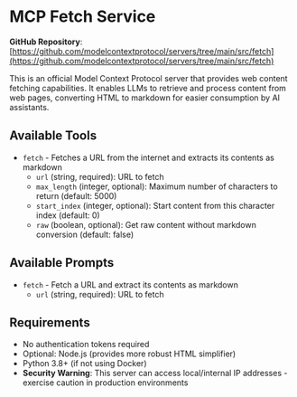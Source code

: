 # MCP Fetch Service

**GitHub Repository**: [https://github.com/modelcontextprotocol/servers/tree/main/src/fetch](https://github.com/modelcontextprotocol/servers/tree/main/src/fetch)

This is an official Model Context Protocol server that provides web content fetching capabilities. It enables LLMs to retrieve and process content from web pages, converting HTML to markdown for easier consumption by AI assistants.

## Available Tools

- `fetch` - Fetches a URL from the internet and extracts its contents as markdown
  - `url` (string, required): URL to fetch
  - `max_length` (integer, optional): Maximum number of characters to return (default: 5000)
  - `start_index` (integer, optional): Start content from this character index (default: 0)
  - `raw` (boolean, optional): Get raw content without markdown conversion (default: false)

## Available Prompts

- `fetch` - Fetch a URL and extract its contents as markdown
  - `url` (string, required): URL to fetch

## Requirements

- No authentication tokens required
- Optional: Node.js (provides more robust HTML simplifier)
- Python 3.8+ (if not using Docker)
- **Security Warning**: This server can access local/internal IP addresses - exercise caution in production environments
